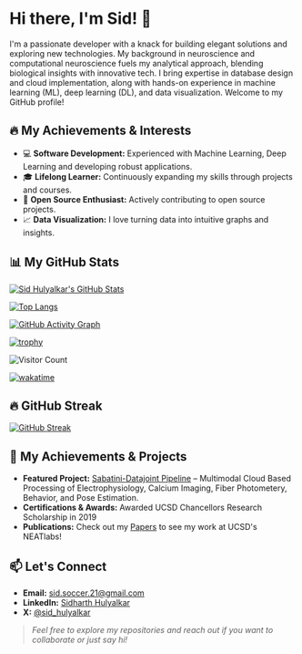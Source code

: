 <!-- README.md for GitHub Profile -->

# Hi there, I'm Sid! 👋

I'm a passionate developer with a knack for building elegant solutions and exploring new technologies. My background in neuroscience and computational neuroscience fuels my analytical approach, blending biological insights with innovative tech. I bring expertise in database design and cloud implementation, along with hands-on experience in machine learning (ML), deep learning (DL), and data visualization. Welcome to my GitHub profile!


## 🔥 My Achievements & Interests

- 💻 **Software Development:** Experienced with Machine Learning, Deep Learning and developing robust applications.
- 🎓 **Lifelong Learner:** Continuously expanding my skills through projects and courses.
- 🚀 **Open Source Enthusiast:** Actively contributing to open source projects.
- 📈 **Data Visualization:** I love turning data into intuitive graphs and insights.

## 📊 My GitHub Stats

[![Sid Hulyalkar's GitHub Stats](https://github-readme-stats.vercel.app/api?username=sidhulyalkar&show_icons=true&theme=radical)](https://github.com/sidhulyalkar)

[![Top Langs](https://github-readme-stats.vercel.app/api/top-langs/?username=sidhulyalkar&layout=compact&theme=radical)](https://github.com/sidhulyalkar)

[![GitHub Activity Graph](https://activity-graph.herokuapp.com/graph?username=sidhulyalkar&theme=github)](https://github.com/sidhulyalkar)

[![trophy](https://github-profile-trophy.vercel.app/?username=sidhulyalkar&theme=monokai)](https://github.com/ryo-ma/github-profile-trophy)

![Visitor Count](https://visitor-badge.laobi.icu/badge?page_id=sidhulyalkar.sidhulyalkar)

[![wakatime](https://github-readme-stats.vercel.app/api/wakatime?username=sidhulyalkar)](https://wakatime.com/)

## 🔥 GitHub Streak

[![GitHub Streak](https://github-readme-streak-stats.herokuapp.com?user=sidhulyalkar&theme=radical)](https://github.com/sidhulyalkar)


## 🌟 My Achievements & Projects

- **Featured Project:** [Sabatini-Datajoint Pipeline](https://github.com/bernardosabatinilab/sabatini-datajoint-pipeline) – Multimodal Cloud Based Processing of Electrophysiology, Calcium Imaging, Fiber Photometery, Behavior, and Pose Estimation.
- **Certifications & Awards:** Awarded UCSD Chancellors Research Scholarship in 2019
- **Publications:** Check out my [Papers](https://scholar.google.com/citations?user=nuvjyyMAAAAJ&hl=en) to see my work at UCSD's NEATlabs!

## 📫 Let's Connect

- **Email:** [sid.soccer.21@gmail.com](mailto:sid.soccer.21@gmail.com)
- **LinkedIn:** [Sidharth Hulyalkar](https://www.linkedin.com/in/sidharth-hulyalkar/)
- **X:** [@sid_hulyalkar](https://x.com/sid_hulyalkar)

> *Feel free to explore my repositories and reach out if you want to collaborate or just say hi!*
